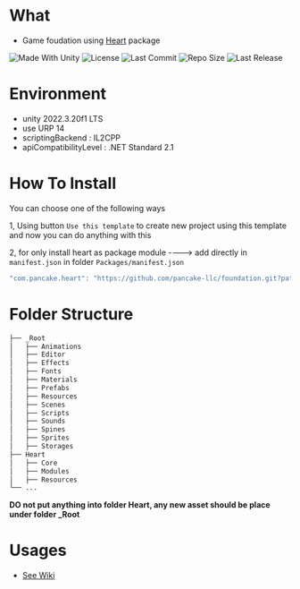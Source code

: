 # What

- Game foudation using [Heart](https://github.com/pancake-llc/foundation/tree/main/Assets/Heart) package

<p align="left">
  <a>
    <img alt="Made With Unity" src="https://img.shields.io/badge/made%20with-Unity-57b9d3.svg?logo=Unity">
  </a>
  <a>
    <img alt="License" src="https://img.shields.io/github/license/pancake-llc/foundation?logo=github">
  </a>
  <a>
    <img alt="Last Commit" src="https://img.shields.io/github/last-commit/pancake-llc/foundation?logo=Mapbox&color=orange">
  </a>
  <a>
    <img alt="Repo Size" src="https://img.shields.io/github/repo-size/pancake-llc/foundation?logo=VirtualBox">
  </a>
  <a>
    <img alt="Last Release" src="https://img.shields.io/github/v/release/pancake-llc/foundation?include_prereleases&logo=Dropbox&color=yellow">
  </a>
</p>

# Environment

- unity 2022.3.20f1 LTS
- use URP 14
- scriptingBackend : IL2CPP
- apiCompatibilityLevel : .NET Standard 2.1

# How To Install

You can choose one of the following ways

1, Using button `Use this template` to create new project using this template and now you can do anything with this

2, for only install heart as package module ----> add directly in `manifest.json` in folder `Packages/manifest.json`

```csharp
"com.pancake.heart": "https://github.com/pancake-llc/foundation.git?path=Assets/Heart#2.5.8",
```


# Folder Structure

```bash
├── _Root
│   ├── Animations
│   ├── Editor
│   ├── Effects
│   ├── Fonts
│   ├── Materials
│   ├── Prefabs
│   ├── Resources
│   ├── Scenes
│   ├── Scripts
│   ├── Sounds
│   ├── Spines
│   ├── Sprites
│   ├── Storages
├── Heart
│   ├── Core
│   ├── Modules
│   ├── Resources
└── ...
```

**DO not put anything into folder Heart, any new asset should be place under folder _Root**


# Usages

- [See Wiki](https://github.com/pancake-llc/foundation/wiki)

